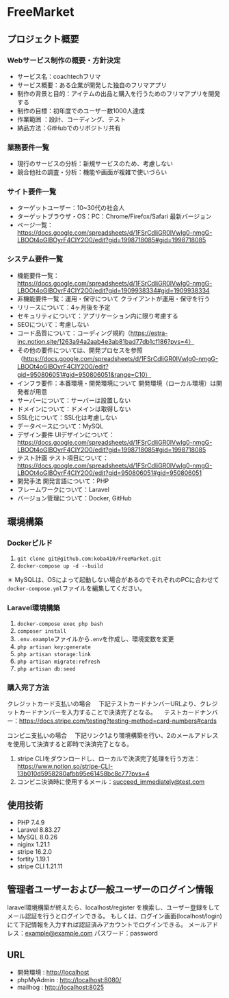 # FreeMarket

## プロジェクト概要
### Webサービス制作の概要・方針決定
- サービス名：coachtechフリマ
- サービス概要：ある企業が開発した独自のフリマアプリ
- 制作の背景と目的：アイテムの出品と購入を行うためのフリマアプリを開発する
- 制作の目標：初年度でのユーザー数1000人達成
- 作業範囲	：設計、コーディング、テスト
- 納品方法：GitHubでのリポジトリ共有
  
### 業務要件一覧
- 現行のサービスの分析：新規サービスのため、考慮しない
- 競合他社の調査・分析：機能や画面が複雑で使いづらい
  
### サイト要件一覧
- ターゲットユーザー：10~30代の社会人
- ターゲットブラウザ・OS：PC：Chrome/Firefox/Safari 最新バージョン
- ページ一覧：https://docs.google.com/spreadsheets/d/1FSrCdliGR0IVwIg0-nmgG-LBOOt4oGlBOyrF4CIY2O0/edit?gid=1998718085#gid=1998718085
  
### システム要件一覧
- 機能要件一覧：https://docs.google.com/spreadsheets/d/1FSrCdliGR0IVwIg0-nmgG-LBOOt4oGlBOyrF4CIY2O0/edit?gid=1909938334#gid=1909938334
- 非機能要件一覧：運用・保守について	クライアントが運用・保守を行う
- リリースについて：4ヶ月後を予定
- セキュリティについて：アプリケーション内に限り考慮する
- SEOについて：考慮しない
- コード品質について：コーディング規約（https://estra-inc.notion.site/1263a94a2aab4e3ab81bad77db1cf186?pvs=4）
-  その他の要件については、開発プロセスを参照（https://docs.google.com/spreadsheets/d/1FSrCdliGR0IVwIg0-nmgG-LBOOt4oGlBOyrF4CIY2O0/edit?gid=950806051#gid=950806051&range=C10）
- インフラ要件：本番環境・開発環境について	開発環境（ローカル環境）は開発者が用意
- サーバーについて：サーバーは設置しない
- ドメインについて：ドメインは取得しない
- SSL化について：SSL化は考慮しない
- データベースについて：MySQL
- デザイン要件	UIデザインについて：https://docs.google.com/spreadsheets/d/1FSrCdliGR0IVwIg0-nmgG-LBOOt4oGlBOyrF4CIY2O0/edit?gid=1998718085#gid=1998718085
- テスト計画	テスト項目について：https://docs.google.com/spreadsheets/d/1FSrCdliGR0IVwIg0-nmgG-LBOOt4oGlBOyrF4CIY2O0/edit?gid=950806051#gid=950806051
- 開発手法	開発言語について：PHP
- フレームワークについて：Laravel
- バージョン管理について：Docker, GitHub

## 環境構築

### Dockerビルド
1. `git clone git@github.com:koba410/FreeMarket.git`
2. `docker-compose up -d --build`

＊ MySQLは、OSによって起動しない場合があるのでそれぞれのPCに合わせて`docker-compose.yml`ファイルを編集してください。

### Laravel環境構築
1. `docker-compose exec php bash`
2. `composer install`
3. `.env.example`ファイルから`.env`を作成し、環境変数を変更
4. `php artisan key:generate`
5. `php artisan storage:link`
6. `php artisan migrate:refresh`
7. `php artisan db:seed`

### 購入完了方法
クレジットカード支払いの場合
　下記テストカードナンバーURLより、クレジットカードナンバーを入力することで決済完了となる。
　テストカードナンバー：https://docs.stripe.com/testing?testing-method=card-numbers#cards

コンビニ支払いの場合
　下記リンク1より環境構築を行い、2のメールアドレスを使用して決済すると即時で決済完了となる。
 1. stripe CLIをダウンロードし、ローカルで決済完了処理を行う方法：https://www.notion.so/stripe-CLI-13b010d5958280afbb95e61458bc8c77?pvs=4
 2. コンビニ決済時に使用するメール：succeed_immediately@test.com

## 使用技術
- PHP 7.4.9
- Laravel 8.83.27
- MySQL 8.0.26
- niginx 1.21.1
- stripe 16.2.0
- fortity 1.19.1
- stripe CLI 1.21.11

## 管理者ユーザーおよび一般ユーザーのログイン情報
 laravel環境構築が終えたら、localhost/register を検索し、ユーザー登録をしてメール認証を行うとログインできる。
 もしくは、ログイン画面(localhost/login)にて下記情報を入力すれば認証済みアカウントでログインできる。
  メールアドレス：example@example.com
  パスワード：password

## URL
- 開発環境 : [http://localhost](http://localhost/)
- phpMyAdmin : [http://localhost:8080/](http://localhost:8080/)
- mailhog : [http://localhost:8025](http://localhost:8025/)
